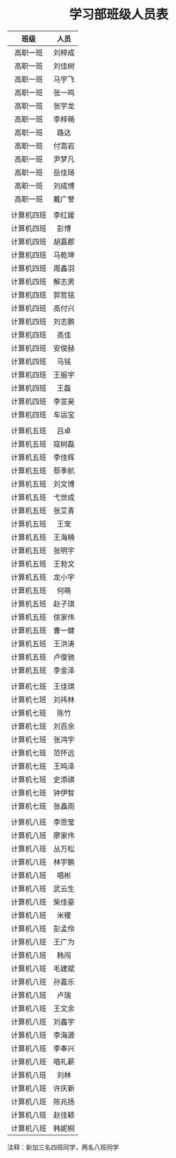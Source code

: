 # <center> 学习部班级人员表 </center>

|    班级    |  人员  |
|:----------:|:------:|
|  高职一班  | 刘梓成 |
|  高职一班  | 刘佳树 |
|  高职一班  | 马宇飞 |
|  高职一班  | 张一鸣 |
|  高职一班  | 张宇龙 |
|  高职一班  | 李梓萌 |
|  高职一班  |  路达  |
|  高职一班  | 付嵩岩 |
|  高职一班  | 尹梦凡 |
|  高职一班  | 岳佳琦 |
|  高职一班  | 刘成博 |
|  高职一班  | 戴广誉 |
|            |        |
| 计算机四班 | 李红媛 |
| 计算机四班 |  彭博  |
| 计算机四班 | 胡嘉郡 |
| 计算机四班 | 马乾坤 |
| 计算机四班 | 周鑫羽 |
| 计算机四班 | 解志男 |
| 计算机四班 | 郭哲铭 |
| 计算机四班 | 高付兴 |
| 计算机四班 | 刘志鹏 |
| 计算机四班 |  高佳  |
| 计算机四班 | 安俊赫 |
| 计算机四班 |  马铭  |
| 计算机四班 | 王振宇 |
| 计算机四班 |  王磊  |
| 计算机四班 | 李宣昊 |
| 计算机四班 | 车运宝 |
|            |        |
| 计算机五班 |  吕卓  |
| 计算机五班 | 寇树磊 |
| 计算机五班 | 李佳辉 |
| 计算机五班 | 蔡季航 |
| 计算机五班 | 刘文博 |
| 计算机五班 | 弋世成 |
| 计算机五班 | 张艾青 |
| 计算机五班 |  王宠  |
| 计算机五班 | 王海楠 |
| 计算机五班 | 张明宇 |
| 计算机五班 | 王勃文 |
| 计算机五班 | 龙小宇 |
| 计算机五班 |  何萌  |
| 计算机五班 | 赵子琪 |
| 计算机五班 | 徐家伟 |
| 计算机五班 | 曹一健 |
| 计算机五班 | 王洪涛 |
| 计算机五班 | 卢俊驰 |
| 计算机五班 | 李金泽 |
|            |        |
| 计算机七班 | 王佳琪 |
| 计算机七班 | 刘祎林 |
| 计算机七班 |  陈竹  |
| 计算机七班 | 刘百余 |
| 计算机七班 | 张鸿宇 |
| 计算机七班 | 范怀远 |
| 计算机七班 | 王鸣泽 |
| 计算机七班 | 史添祺 |
| 计算机七班 | 钟伊智 |
| 计算机七班 | 张鑫雨 |
|            |        |
| 计算机八班 | 李思莹 |
| 计算机八班 | 廖家伟 |
| 计算机八班 | 丛万松 |
| 计算机八班 | 林宇鹏 |
| 计算机八班 |  唱彬  |
| 计算机八班 | 武云生 |
| 计算机八班 | 柴佳豪 |
| 计算机八班 |  米稷  |
| 计算机八班 | 彭孟伶 |
| 计算机八班 | 王广为 |
| 计算机八班 |  韩闯  |
| 计算机八班 | 毛建斌 |
| 计算机八班 | 孙嘉乐 |
| 计算机八班 |  卢瑞  |
| 计算机八班 | 王文余 |
| 计算机八班 | 刘鑫宇 |
| 计算机八班 | 李海源 |
| 计算机八班 | 李奉兴 |
| 计算机八班 | 唱礼薪 |
| 计算机八班 |  刘林  |
| 计算机八班 | 许庆新 |
| 计算机八班 | 陈兆扬 |
| 计算机八班 | 赵佳颖 |
| 计算机八班 | 韩妮桐 |

注释：新加三名四班同学，两名八班同学
